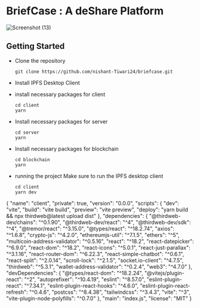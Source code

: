 # BriefCase : A deShare Platform
![Screenshot (13)](https://github.com/nishant-Tiwari24/briefcase/assets/72213961/5b55af63-f855-4a85-978d-53a3b52a1d10)

## Getting Started

+ Clone the repository

      git clone https://github.com/nishant-Tiwari24/briefcase.git

+ Install IPFS Desktop Client

+ install necessary packages for client

      cd client
      yarn

+ Install necessary packages for server

      cd server
      yarn

+ Install necessary packages for blockchain

      cd blockchain
      yarn

+ running the project
      Make sure to run the IPFS desktop client

      cd client
      yarn dev
      


{
  "name": "client",
  "private": true,
  "version": "0.0.0",
  "scripts": {
    "dev": "vite",
    "build": "vite build",
    "preview": "vite preview",
    "deploy": "yarn build && npx thirdweb@latest upload dist"
  },
  "dependencies": {
    "@thirdweb-dev/chains": "^0.1.90",
    "@thirdweb-dev/react": "^4",
    "@thirdweb-dev/sdk": "^4",
    "@tremor/react": "^3.15.0",
    "@types/react": "^18.2.74",
    "axios": "^1.6.8",
    "crypto-js": "^4.2.0",
    "ethereumjs-util": "^7.1.5",
    "ethers": "^5",
    "multicoin-address-validator": "^0.5.16",
    "react": "^18.2",
    "react-datepicker": "^6.9.0",
    "react-dom": "^18.2",
    "react-icons": "^5.0.1",
    "react-just-parallax": "^3.1.16",
    "react-router-dom": "^6.22.3",
    "react-simple-chatbot": "^0.6.1",
    "react-split": "^2.0.14",
    "scroll-lock": "^2.1.5",
    "socket.io-client": "^4.7.5",
    "thirdweb": "^5.3.1",
    "wallet-address-validator": "^0.2.4",
    "web3": "^4.7.0"
  },
  "devDependencies": {
    "@types/react-dom": "^18.2.24",
    "@vitejs/plugin-react": "^2",
    "autoprefixer": "^10.4.19",
    "eslint": "^8.57.0",
    "eslint-plugin-react": "^7.34.1",
    "eslint-plugin-react-hooks": "^4.6.0",
    "eslint-plugin-react-refresh": "^0.4.6",
    "postcss": "^8.4.38",
    "tailwindcss": "^3.4.3",
    "vite": "^3",
    "vite-plugin-node-polyfills": "^0.7.0"
  },
  "main": "index.js",
  "license": "MIT"
}

